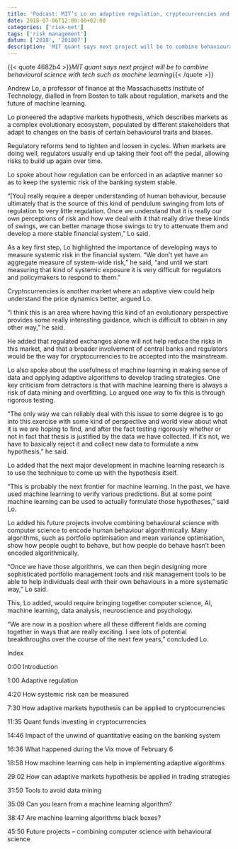 ```yaml
---
title: 'Podcast: MIT’s Lo on adaptive regulation, cryptocurrencies and machine learning'
date: 2018-07-06T12:00:00+02:00
categories: ['risk-net']
tags: ['risk management']
datum: ['2018', '201807']
description: 'MIT quant says next project will be to combine behavioural science with tech such as machine learning'
---
```


{{< quote 4682b4 >}}_MIT quant says next project will be to combine behavioural science with tech such as machine learning_{{< /quote >}}

Andrew Lo, a professor of finance at the Massachusetts Institute of Technology, dialled in from Boston to talk about regulation, markets and the future of machine learning.

Lo pioneered the adaptive markets hypothesis, which describes markets as a complex evolutionary ecosystem, populated by different stakeholders that adapt to changes on the basis of certain behavioural traits and biases.

Regulatory reforms tend to tighten and loosen in cycles. When markets are doing well, regulators usually end up taking their foot off the pedal, allowing risks to build up again over time.

Lo spoke about how regulation can be enforced in an adaptive manner so as to keep the systemic risk of the banking system stable.

“[You] really require a deeper understanding of human behaviour, because ultimately that is the source of this kind of pendulum swinging from lots of regulation to very little regulation. Once we understand that it is really our own perceptions of risk and how we deal with it that really drive these kinds of swings, we can better manage those swings to try to attenuate them and develop a more stable financial system,” Lo said.

As a key first step, Lo highlighted the importance of developing ways to measure systemic risk in the financial system. “We don’t yet have an aggregate measure of system-wide risk,” he said, “and until we start measuring that kind of systemic exposure it is very difficult for regulators and policymakers to respond to them.”

Cryptocurrencies is another market where an adaptive view could help understand the price dynamics better, argued Lo.

“I think this is an area where having this kind of an evolutionary perspective provides some really interesting guidance, which is difficult to obtain in any other way,” he said.

He added that regulated exchanges alone will not help reduce the risks in this market, and that a broader involvement of central banks and regulators would be the way for cryptocurrencies to be accepted into the mainstream.

Lo also spoke about the usefulness of machine learning in making sense of data and applying adaptive algorithms to develop trading strategies. One key criticism from detractors is that with machine learning there is always a risk of data mining and overfitting. Lo argued one way to fix this is through rigorous testing.

“The only way we can reliably deal with this issue to some degree is to go into this exercise with some kind of perspective and world view about what it is we are hoping to find, and after the fact testing rigorously whether or not in fact that thesis is justified by the data we have collected. If it’s not, we have to basically reject it and collect new data to formulate a new hypothesis,” he said.

Lo added that the next major development in machine learning research is to use the technique to come up with the hypothesis itself.

“This is probably the next frontier for machine learning. In the past, we have used machine learning to verify various predictions. But at some point machine learning can be used to actually formulate those hypotheses,” said Lo.

Lo added his future projects involve combining behavioural science with computer science to encode human behaviour algorithmically. Many algorithms, such as portfolio optimisation and mean variance optimisation, show how people ought to behave, but how people do behave hasn’t been encoded algorithmically.

“Once we have those algorithms, we can then begin designing more sophisticated portfolio management tools and risk management tools to be able to help individuals deal with their own behaviours in a more systematic way,” Lo said.

This, Lo added, would require bringing together computer science, AI, machine learning, data analysis, neuroscience and psychology.

“We are now in a position where all these different fields are coming together in ways that are really exciting. I see lots of potential breakthroughs over the course of the next few years,” concluded Lo.

Index

0:00 Introduction

1:00 Adaptive regulation

4:20 How systemic risk can be measured

7:30 How adaptive markets hypothesis can be applied to cryptocurrencies

11:35 Quant funds investing in cryptocurrencies

14:46 Impact of the unwind of quantitative easing on the banking system

16:36 What happened during the Vix move of February 6

18:58 How machine learning can help in implementing adaptive algorithms

29:02 How can adaptive markets hypothesis be applied in trading strategies

31:50 Tools to avoid data mining

35:09 Can you learn from a machine learning algorithm?

38:47 Are machine learning algorithms black boxes?

45:50 Future projects – combining computer science with behavioural science

